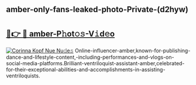 ## amber-only-fans​-leaked-photo​-Private-(d2hyw)


# <h2><a href="https://mediaupload.pro?title=amber&ref=git">🔗👉 🔴 amber-P𝚑ot𝚘𝚜-V𝚒d𝚎o</a></h2>

[![Corinna Kopf Nue Nu𝚍e𝚜](https://i.imgur.com/0qMVB7G.gif)](https://mediaupload.pro?title=amber&ref=git)
Online-influencer-amber,known-for-publishing-dance-and-lifestyle-content,-including-performances-and-vlogs-on-social-media-platforms.Brilliant-ventriloquist-assistant-amber,celebrated-for-their-exceptional-abilities-and-accomplishments-in-assisting-ventriloquists.  